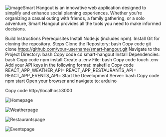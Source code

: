![image](https://github.com/user-attachments/assets/f268d5bd-2b87-4ffe-8ba5-f4faabcf2335)Smart Hangout is an innovative web application designed to simplify and enhance social planning experiences. Whether you're organizing a casual outing with friends, a family gathering, or a solo adventure, Smart Hangout provides all the tools you need to make informed decisions.


Build Instructions
Prerequisites
Install Node.js (includes npm).
Install Git for cloning the repository.
Steps
Clone the Repository:
bash
Copy code
git clone https://github.com/your-username/smart-hangout.git
Navigate to the Project Directory:
bash
Copy code
cd smart-hangout
Install Dependencies:
bash
Copy code
npm install
Create a .env File:
bash
Copy code
touch .env
Add your API keys in the following format:
makefile
Copy code
REACT_APP_WEATHER_API=<your-weather-api-key>
REACT_APP_RESTAURANTS_API=<your-restaurants-api-key>
REACT_APP_EVENTS_API=<your-events-api-key>
Start the Development Server:
bash
Copy code
npm start
Open your browser and navigate to:
arduino

Copy code
http://localhost:3000

![Homepage](https://github.com/user-attachments/assets/cce73db1-33f9-45f3-845c-867830fa8024)

![Weatherpage](https://github.com/user-attachments/assets/b012e243-6843-46c0-83fd-f48cb9cd3c75)

![Restaurantspage](https://github.com/user-attachments/assets/42645f2d-1486-4dd0-b826-2ac890699587)

![Eventspage](https://github.com/user-attachments/assets/069598c1-3ba7-46fe-9043-77f00ef070f6)



